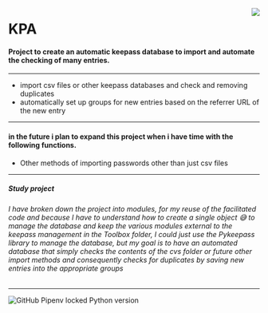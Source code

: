<p>
<img align = 'right' src="https://i.imgur.com/J1h1OAg.png"></img>
</p>

<h1>KPA</h1>

<h4>Project to create an automatic keepass database to import and automate the checking of many entries.</h4>


-------
- import csv files or other keepass databases and check and removing duplicates
- automatically set up groups for new entries based on the referrer URL of the new entry
-------

<h4>in the future i plan to expand this project when i have time with the following functions.</h4>

- Other methods of importing passwords other than just csv files

--------

<h5>Study project</4> 
<h6>
I have broken down the project into modules,
for my reuse of the facilitated code and because I have to understand how to create a single object 😅
to manage the database and keep the various modules external to the keepass management in the Toolbox folder,
I could just use the Pykeepass library to manage the database,
but my goal is to have an automated database that simply checks the contents of the cvs folder or future other import methods
and consequently checks for duplicates by saving new entries into the appropriate groups
</h6>

--------

![GitHub Pipenv locked Python version](https://img.shields.io/github/pipenv/locked/python-version/Daniele-Polizzi/KPA)
